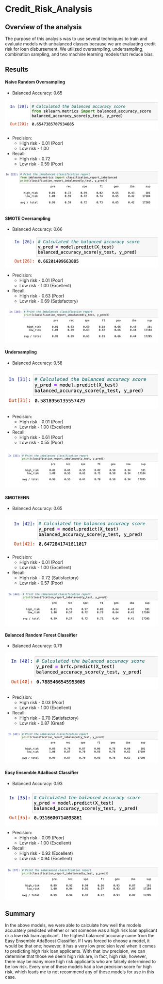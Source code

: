 # Credit_Risk_Analysis

## Overview of the analysis

The purpose of this analysis was to use several techniques to train and evaluate models with unbalanced classes because we are evaluating credit risk for loan disbursement. We utilized oversampling, undersampling, combination sampling, and two machine learning models that reduce bias.

## Results

#### Naive Random Oversampling
- Balanced Accuracy: 0.65

![This is a photo of the code and results of the balanced accuracy score for the Naive Random Oversampling model.](https://github.com/hmpowell/Credit_Risk_Analysis/blob/main/Resources/Naive_Random_Oversampling_balanced_accuracy.png)

- Precision:
    - High risk - 0.01 (Poor)
    - Low risk - 1.00
- Recall: 
    - High risk - 0.72
    - Low risk - 0.59 (Poor)

![This is a photo of the code and results of the classification report for the naive random oversampling model.](https://github.com/hmpowell/Credit_Risk_Analysis/blob/main/Resources/Naive_Random_Oversampling_classification.png)

#### SMOTE Oversampling
- Balanced Accuracy: 0.66

![This is a photo of the code and results of the balanced accuracy score for the SMOTE Oversampling model.](https://github.com/hmpowell/Credit_Risk_Analysis/blob/main/Resources/SMOTE_Oversampling_balanced_accuracy.png)

- Precision:
    - High risk - 0.01 (Poor)
    - Low risk - 1.00 (Excellent)
- Recall: 
    - High risk - 0.63 (Poor)
    - Low risk - 0.69 (Satisfactory)

![This is a photo of the code and results of the classification report for the SMOTE Oversampling model.](https://github.com/hmpowell/Credit_Risk_Analysis/blob/main/Resources/SMOTE_Oversampling_classification.png)

#### Undersampling
- Balanced Accuracy: 0.58

![This is a photo of the code and results of the balanced accuracy score for the Undersampling model.](https://github.com/hmpowell/Credit_Risk_Analysis/blob/main/Resources/Undersampling_balanced_accuracy.png)

- Precision:
    - High risk - 0.01 (Poor)
    - Low risk - 1.00 (Excellent)
- Recall: 
    - High risk - 0.61 (Poor)
    - Low risk - 0.55 (Poor)
    
![This is a photo of the code and results of the classification report for the Undersampling model.](https://github.com/hmpowell/Credit_Risk_Analysis/blob/main/Resources/Undersampling_classification.png)

#### SMOTEENN
- Balanced Accuracy: 0.65

![This is a photo of the code and results of the balanced accuracy score for the SMOTEENN model.](https://github.com/hmpowell/Credit_Risk_Analysis/blob/main/Resources/SMOTEENN_balanced_accuracy.png)

- Precision:
    - High risk - 0.01 (Poor)
    - Low risk - 1.00 (Excellent)
- Recall: 
    - High risk - 0.72 (Satisfactory)
    - Low risk - 0.57 (Poor)
    
![This is a photo of the code and results of the classification report for the SMOTEENN model.](https://github.com/hmpowell/Credit_Risk_Analysis/blob/main/Resources/SMOTEENN_classification.png)

#### Balanced Random Forest Classifier
- Balanced Accuracy: 0.79

![This is a photo of the code and results of the balanced accuracy score for the Balanced Random Forest Classifier model.](https://github.com/hmpowell/Credit_Risk_Analysis/blob/main/Resources/Balanced_Random_Forest_balanced_accuracy.png)

- Precision:
    - High risk - 0.03 (Poor)
    - Low risk - 1.00 (Excellent)
- Recall: 
    - High risk - 0.70 (Satisfactory)
    - Low risk - 0.87 (Great)
    
![This is a photo of the code and results of the classification report for the Balanced Random Forest Classifier model.](https://github.com/hmpowell/Credit_Risk_Analysis/blob/main/Resources/Balanced_Random_Forest_classification.png)

#### Easy Ensemble AdaBoost Classifier
- Balanced Accuracy: 0.93

![This is a photo of the code and results of the balanced accuracy score for the Easy Ensemble AdaBoost Classifier model.](https://github.com/hmpowell/Credit_Risk_Analysis/blob/main/Resources/Easy_Ensemble_AdaBoost_balanced_accuracy.png)

- Precision:
    - High risk - 0.09 (Poor)
    - Low risk - 1.00 (Excellent)
- Recall: 
    - High risk - 0.92 (Excellent)
    - Low risk - 0.94 (Excellent)
    
![This is a photo of the code and results of the classification report for the Easy Ensemble AdaBoost Classifier model.](https://github.com/hmpowell/Credit_Risk_Analysis/blob/main/Resources/Easy_Ensemble_AdaBoost_classification.png)

## Summary

In the above models, we were able to calculate how well the models accurately predicted whether or not someone was a high risk loan applicant or a low risk loan applicant. The highest balanced accuracy came from the Easy Ensemble AdaBoost Classifier. If I was forced to choose a model, it would be that one; however, it has a very low precision level when it comes to predicting high risk loan applicants. With that low precision, we can determine that those we deem high risk are, in fact, high risk; however, there may be many more high risk applicants who are falsely determined to be low risk. Every one of these models had a low precision score for high risk, which leads me to not recommend any of these models for use in this case. 